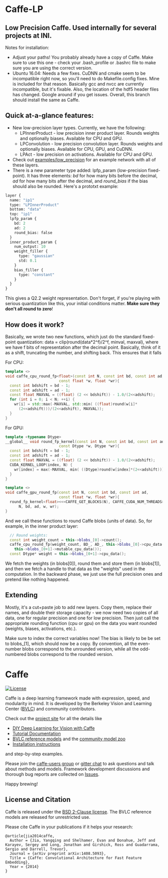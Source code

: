 # Caffe-LP
## Low Precision Caffe. Used internally for several projects at INI.

Notes for installation:
  * Adjust your paths!  You probably already have a copy of Caffe.  Make sure to use this one - check your .bash_profile or .bashrc file to make sure you are using the correct version.
  * Ubuntu 16.04: Needs a few fixes.  CuDNN and cmake seem to be incompatible right now, so you'll need to do Makefile.config fixes.  Mine is included for that reason.  Basically gcc and nvcc are currently incompatible, but it's fixable.  Also, the location of the hdf5 header files has changed.  Google around if you get issues.  Overall, this branch should install the same as Caffe.

## Quick at-a-glance features:
  * New low-precision layer types.  Currently, we have the following:
    * LPInnerProduct - low precision inner product layer.  Rounds weights and optionally biases.  Available for CPU and GPU.
    * LPConvolution - low precision convolution layer.  Rounds weights and optionally biases.  Available for CPU, GPU, and CuDNN.
    * LPAct - low precision on activations.  Available for CPU and GPU.
  * Check out [examples/low_precision](examples/low_precision) for an example network with all of these layers.
  * There is a new parameter type added: lpfp_param (low-precision fixed-point).  It has three elements: *bd* for how many bits before the decimal, *ad* for how many bits after the decimal, and *round_bias* if the bias should also be rounded.  Here's a prototxt example:

```protobuf
layer {
  name: "ip1"
  type: "LPInnerProduct"
  bottom: "data"
  top: "ip1"
  lpfp_param {
    bd: 2
    ad: 2
    round_bias: false
  }
  inner_product_param {
    num_output: 10
    weight_filler {
      type: "gaussian"
      std: 0.1
    }
    bias_filler {
      type: "constant"
    }
  }
}
```
This gives a Q2.2 weight representation.  Don't forget, if you're playing with serious quantization like this, your initial conditions matter.  **Make sure they don't all round to zero**!

## How does it work?

Basically, we wrote two new functions, which just do the standard fixed-point quantization: data = clip(round(data*2^f)/2^f, minval, maxval), where we have f bits of representation after the decimal point.  Basically, think of it as a shift, truncating the number, and shifting back.  This ensures that it falls

For CPU:
```cpp
template <>
void caffe_cpu_round_fp<float>(const int N, const int bd, const int ad,
                        const float *w, float *wr){
  const int bdshift = bd - 1;
  const int adshift = ad - 1;
  const float MAXVAL = ((float) (2 << bdshift)) - 1.0/(2<<adshift);
  for (int i = 0; i < N; ++i) {
    wr[i] = std::max(-MAXVAL, std::min( ((float)round(w[i]*
      (2<<adshift)))/(2<<adshift), MAXVAL));
  }
}
```

For GPU:
```cpp
template <typename Dtype>
__global__ void round_fp_kernel(const int N, const int bd, const int ad,
                        const Dtype *w, Dtype *wr){
  const int bdshift = bd - 1;
  const int adshift = ad - 1;
  const float MAXVAL = ((float) (2 << bdshift)) - 1.0/(2<<adshift);
  CUDA_KERNEL_LOOP(index, N) {
    wr[index] = max(-MAXVAL, min( ((Dtype)round(w[index]*(2<<adshift)))/(2<<adshift), MAXVAL));
  }
}

template <>
void caffe_gpu_round_fp(const int N, const int bd, const int ad,
                        const float *w, float *wr){
  round_fp_kernel<float><<<CAFFE_GET_BLOCKS(N), CAFFE_CUDA_NUM_THREADS>>>(
      N, bd, ad, w, wr);
}
```
And we call these functions to round Caffe blobs (units of data).  So, for example, in the inner product layer:

```cpp
  // Round weights:
  const int weight_count = this->blobs_[0]->count();
  caffe_cpu_round_fp(weight_count, BD_, AD_, this->blobs_[0]->cpu_data(),
    this->blobs_[0+1]->mutable_cpu_data());
  const Dtype* weight = this->blobs_[0+1]->cpu_data();
```
We fetch the weights (in blobs[0]), round them and store them (in blobs[1]), and then we fetch a handle to that data as the "weights" used in the computation.  In the backward phase, we just use the full precision ones and pretend like nothing happened.

## Extending

Mostly, it's a cut+paste job to add new layers.  Copy them, replace their names, and double their storage capacity - we now need two copies of all data, one for regular precision and one for low precision.  Then just call the appropriate rounding function (cpu or gpu) on the data you want rounded (weights, biases, activations, etc.).

Make sure to index the correct variables now!  The bias is likely to be be set to blobs_[1], which should now be a copy.  By convention, all the even-number blobs correspond to the unrounded version, while all the odd-numbered blobs correspond to the rounded version.

# Caffe

[![License](https://img.shields.io/badge/license-BSD-blue.svg)](LICENSE)

Caffe is a deep learning framework made with expression, speed, and modularity in mind.
It is developed by the Berkeley Vision and Learning Center ([BVLC](http://bvlc.eecs.berkeley.edu)) and community contributors.

Check out the [project site](http://caffe.berkeleyvision.org) for all the details like

- [DIY Deep Learning for Vision with Caffe](https://docs.google.com/presentation/d/1UeKXVgRvvxg9OUdh_UiC5G71UMscNPlvArsWER41PsU/edit#slide=id.p)
- [Tutorial Documentation](http://caffe.berkeleyvision.org/tutorial/)
- [BVLC reference models](http://caffe.berkeleyvision.org/model_zoo.html) and the [community model zoo](https://github.com/BVLC/caffe/wiki/Model-Zoo)
- [Installation instructions](http://caffe.berkeleyvision.org/installation.html)

and step-by-step examples.

Please join the [caffe-users group](https://groups.google.com/forum/#!forum/caffe-users) or [gitter chat](https://gitter.im/BVLC/caffe) to ask questions and talk about methods and models.
Framework development discussions and thorough bug reports are collected on [Issues](https://github.com/BVLC/caffe/issues).

Happy brewing!

## License and Citation

Caffe is released under the [BSD 2-Clause license](https://github.com/BVLC/caffe/blob/master/LICENSE).
The BVLC reference models are released for unrestricted use.

Please cite Caffe in your publications if it helps your research:

    @article{jia2014caffe,
      Author = {Jia, Yangqing and Shelhamer, Evan and Donahue, Jeff and Karayev, Sergey and Long, Jonathan and Girshick, Ross and Guadarrama, Sergio and Darrell, Trevor},
      Journal = {arXiv preprint arXiv:1408.5093},
      Title = {Caffe: Convolutional Architecture for Fast Feature Embedding},
      Year = {2014}
    }
